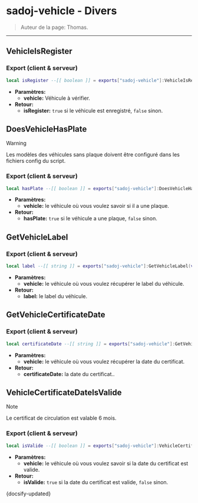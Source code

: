 # sadoj-vehicle - Divers

> Auteur de la page: Thomas.

---

## VehicleIsRegister
<!-- tabs:start -->
### **Export (client & serveur)**
```lua
local isRegister --[[ boolean ]] = exports["sadoj-vehicle"]:VehicleIsRegister(vehicle --[[ vehicle ]])
```
* **Paramètres:**
  * **vehicle:** Véhicule à vérifier.
* **Retour:**
  * **isRegister:** `true` si le véhicule est enregistré, `false` sinon.
<!-- tabs:end -->

## DoesVehicleHasPlate
> [!WARNING]
> Les modèles des véhicules sans plaque doivent être configuré dans les fichiers config du script.
<!-- tabs:start -->
### **Export (client & serveur)**
```lua
local hasPlate --[[ boolean ]] = exports["sadoj-vehicle"]:DoesVehicleHasPlate(vehicle --[[ vehicle ]])
```
* **Paramètres:**
  * **vehicle:** le véhicule où vous voulez savoir si il a une plaque.
* **Retour:**
  * **hasPlate:** `true` si le véhicule a une plaque, `false` sinon.
<!-- tabs:end -->

## GetVehicleLabel
<!-- tabs:start -->
### **Export (client & serveur)**
```lua
local label --[[ string ]] = exports["sadoj-vehicle"]:GetVehicleLabel(vehicle --[[ vehicle ]])
```
* **Paramètres:**
  * **vehicle:** le véhicule où vous voulez récupérer le label du véhicule.
* **Retour:**
  * **label:** le label du véhicule.
<!-- tabs:end -->


## GetVehicleCertificateDate
<!-- tabs:start -->
### **Export (client & serveur)**
```lua
local certificateDate --[[ string ]] = exports["sadoj-vehicle"]:GetVehicleCertificateDate(vehicle --[[ vehicle ]])
```
* **Paramètres:**
  * **vehicle:** le véhicule où vous voulez récupérer la date du certificat.
* **Retour:**
  * **certificateDate:** la date du certificat..
<!-- tabs:end -->

## VehicleCertificateDateIsValide
> [!note]
> Le certificat de circulation est valable 6 mois.
<!-- tabs:start -->
### **Export (client & serveur)**
```lua
local isValide --[[ boolean ]] = exports["sadoj-vehicle"]:VehicleCertificateDateIsValide(vehicle --[[ vehicle ]])
```
* **Paramètres:**
  * **vehicle:** le véhicule où vous voulez savoir si la date du certificat est valide.
* **Retour:**
  * **isValide:** `true` si la date du certificat est valide, `false` sinon.
<!-- tabs:end -->

{docsify-updated}
